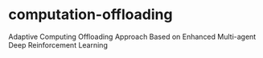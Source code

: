 # computation-offloading
Adaptive Computing Offloading Approach Based on Enhanced Multi-agent Deep Reinforcement Learning
